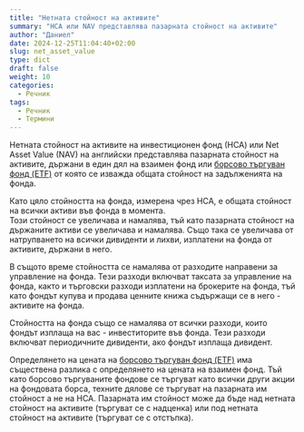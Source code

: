 ```yaml
---
title: "Нетната стойност на активите"
summary: "НСА или NAV представлява пазарната стойност на активите"
author: "Даниел"
date: 2024-12-25T11:04:40+02:00
slug: net_asset_value
type: dict
draft: false
weight: 10
categories:
  - Речник
tags:
  - Речник
  - Термини
---
```


Нетната стойност на активите на инвестиционен фонд (НСА) или Net Asset Value (NAV) на английски представлява пазарната стойност на активите, държани в един дял на взаимен фонд или [борсово търгуван фонд (ETF)](/dict/etf) от която се изважда общата стойност на задълженията на фонда.  
  
Като цяло стойността на фонда, измерена чрез НСА, е общата стойност на всички активи във фонда в момента.  
Този стойност се увеличава и намалява, тъй като пазарната стойност на държаните активи се увеличава и намалява. Също така се увеличава от натрупването на всички дивиденти и лихви, изплатени на фонда от активите, държани в него.  
  
В същото време стойността се намалява от разходите направени за управление на фонда. Тези разходи включват таксата за управление на фонда, както и търговски разходи изплатени на брокерите на фонда, тъй като фондът купува и продава ценните книжа съдържащи се в него - активите на фонда.  
  
Стойността на фонда също се намалява от всички разходи, които фондът изплаща на вас - инвеститорите във фонда. Тези разходи включват периодичните дивиденти, ако фондът изплаща дивидент.  
  
Определянето на цената на [борсово търгуван фонд (ETF)](/dict/etf) има съществена разлика с определянето на цената на взаимен фонд. Тъй като борсово търгуваните фондове се търгуват като всички други акции на фондовата борса, техните дялове се търгуват на пазарната им стойност а не на НСА. Пазарната им стойност може да бъде над нетната стойност на активите (търгуват се с надценка) или под нетната стойност на активите (търгуват се с отстъпка).
